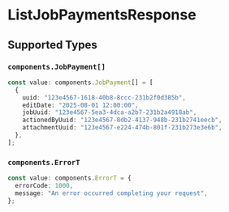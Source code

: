 # ListJobPaymentsResponse


## Supported Types

### `components.JobPayment[]`

```typescript
const value: components.JobPayment[] = [
  {
    uuid: "123e4567-1618-40b8-8ccc-231b2f0d385b",
    editDate: "2025-08-01 12:00:00",
    jobUuid: "123e4567-5ea3-4dca-a2b7-231b2a4918ab",
    actionedByUuid: "123e4567-8db2-4137-948b-231b2741eecb",
    attachmentUuid: "123e4567-e224-474b-801f-231b273e3e6b",
  },
];
```

### `components.ErrorT`

```typescript
const value: components.ErrorT = {
  errorCode: 1000,
  message: "An error occurred completing your request",
};
```

